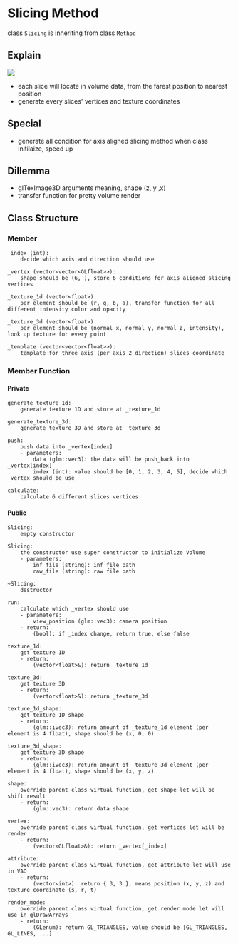 # Slicing Method
class `Slicing` is inheriting from class `Method`

## Explain
![](https://i.imgur.com/gGOXQ71.png)
* each slice will locate in volume data, from the farest position to nearest position
* generate every slices' vertices and texture coordinates

## Special
* generate all condition for axis aligned slicing method when class initilaize, speed up

## Dillemma
* glTexImage3D arguments meaning, shape (z, y ,x)
* transfer function for pretty volume render

## Class Structure
### Member
```
_index (int):
    decide which axis and direction should use

_vertex (vector<vector<GLfloat>>):
    shape should be (6, ), store 6 conditions for axis aligned slicing vertices

_texture_1d (vector<float>):
    per element should be (r, g, b, a), transfer function for all different intensity color and opacity

_texture_3d (vector<float>):
    per element should be (normal_x, normal_y, normal_z, intensity), look up texture for every point

_template (vector<vector<float>>):
    template for three axis (per axis 2 direction) slices coordinate
```

### Member Function
#### Private
```
generate_texture_1d:
    generate texture 1D and store at _texture_1d

generate_texture_3d:
    generate texture 3D and store at _texture_3d

push:
    push data into _vertex[index]
    - parameters:
        data (glm::vec3): the data will be push_back into _vertex[index]
        index (int): value should be [0, 1, 2, 3, 4, 5], decide which _vertex should be use

calculate:
    calculate 6 different slices vertices
```

#### Public
```
Slicing:
    empty constructor

Slicing:
    the constructor use super constructor to initialize Volume
    - parameters:
        inf_file (string): inf file path
        raw_file (string): raw file path

~Slicing:
    destructor

run:
    calculate which _vertex should use
    - parameters:
        view_position (glm::vec3): camera position
    - return:
        (bool): if _index change, return true, else false

texture_1d:
    get texture 1D
    - return:
        (vector<float>&): return _texture_1d

texture_3d:
    get texture 3D
    - return:
        (vertor<float>&): return _texture_3d

texture_1d_shape:
    get texture 1D shape
    - return:
        (glm::ivec3): return amount of _texture_1d element (per element is 4 float), shape should be (x, 0, 0)

texture_3d_shape:
    get texture 3D shape
    - return:
        (glm::ivec3): return amount of _texture_3d element (per element is 4 float), shape should be (x, y, z)

shape:
    override parent class virtual function, get shape let will be shift result
    - return:
        (glm::vec3): return data shape

vertex:
    override parent class virtual function, get vertices let will be render
    - return:
        (vector<GLfloat>&): return _vertex[_index]

attribute:
    override parent class virtual function, get attribute let will use in VAO
    - return:
        (vector<int>): return { 3, 3 }, means position (x, y, z) and texture coordinate (s, r, t)

render_mode:
    override parent class virtual function, get render mode let will use in glDrawArrays
    - return:
        (GLenum): return GL_TRIANGLES, value should be [GL_TRIANGLES, GL_LINES, ...]
```